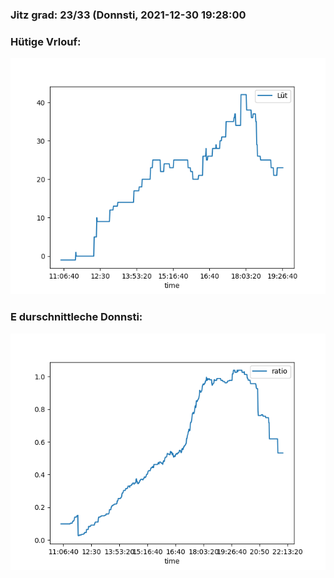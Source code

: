 ### Jitz grad: 23/33 (Donnsti, 2021-12-30 19:28:00

### Hütige Vrlouf:
![Graph](Today.png)

### E durschnittleche Donnsti:
![Graph](Donnsti.png)